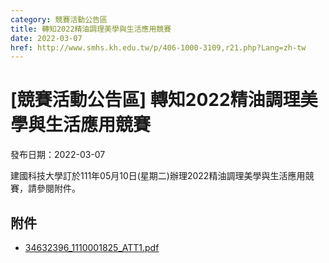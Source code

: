 ```yaml
---
category: 競賽活動公告區
title: 轉知2022精油調理美學與生活應用競賽
date: 2022-03-07
href: http://www.smhs.kh.edu.tw/p/406-1000-3109,r21.php?Lang=zh-tw
---
```


# [競賽活動公告區] 轉知2022精油調理美學與生活應用競賽

發布日期：2022-03-07

建國科技大學訂於111年05月10日(星期二)辦理2022精油調理美學與生活應用競賽，請參閱附件。

## 附件

- [34632396_1110001825_ATT1.pdf](https://www.smhs.kh.edu.tw/var/file/0/1000/attach/5/pta_2877_2739878_38525.pdf)
